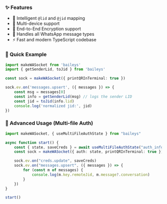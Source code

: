### ✨ Features
- 🧠 Intelligent `@lid` and `@jid` mapping
- 📱 Multi-device support
- 🔐 End-to-End Encryption support
- 💬 Handles all WhatsApp message types
- ⚡ Fast and modern TypeScript codebase

### 🚀 Quick Example

```ts
import makeWASocket from 'baileys'
import { getSenderLid, toJid } from 'baileys'

const sock = makeWASocket({ printQRInTerminal: true })

sock.ev.on('messages.upsert', ({ messages }) => {
    const msg = messages[0]
    const info = getSenderLid(msg) // logs the sender LID
    const jid = toJid(info.lid)
    console.log('normalized jid:', jid)
})
```

### 🧪 Advanced Usage (Multi-file Auth)

```ts
import makeWASocket, { useMultiFileAuthState } from "baileys"

async function start() {
    const { state, saveCreds } = await useMultiFileAuthState("auth_info")
    const sock = makeWASocket({ auth: state, printQRInTerminal: true })

    sock.ev.on("creds.update", saveCreds)
    sock.ev.on("messages.upsert", ({ messages }) => {
        for (const m of messages) {
            console.log(m.key.remoteJid, m.message?.conversation)
        }
    })
}

start()
```
